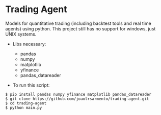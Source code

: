 # Trading Agent
Models for quantitative trading (including backtest tools and real time agents) using python.
This project still has no support for windows, just UNIX systems.

- Libs necessary:
  - pandas
  - numpy
  - matplotlib
  - yfinance
  - pandas_datareader
  
- To run this script:

```
$ pip install pandas numpy yfinance matplotlib pandas_datareader
$ git clone https://github.com/joaolrsarmento/trading-agent.git
$ cd trading-agent
$ python main.py
```
